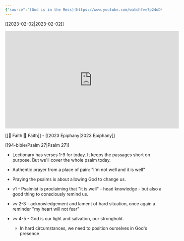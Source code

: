 ```yaml
---
{"source":"[God is in the Mess](https://www.youtube.com/watch?v=7p24oDRxCeg)","clipped":"2023-02-02","dg-publish":true,"grade":1,"permalink":"/96-articles/2023-01-22-god-is-in-the-mess/","dgPassFrontmatter":true}
---
```



[[2023-02-02\|2023-02-02]]

<iframe width="560" height="315" src="https://www.youtube.com/embed/7p24oDRxCeg" title="YouTube video player" frameborder="0" allow="accelerometer; autoplay; clipboard-write; encrypted-media; gyroscope; picture-in-picture" allowfullscreen></iframe>

[[📘 Faith\|📘 Faith]] - [[2023 Epiphany\|2023 Epiphany]]

[[94-bible/Psalm 27\|Psalm 27]]

* Lectionary has verses 1-9 for today. It keeps the passages short on purpose. But we'll cover the whole psalm today.
* Authentic prayer from a place of pain: "I'm not well and it is well"
* Praying the psalms is about allowing God to change us.

* v1 - Psalmist is proclaiming that "it is well" - head knowledge - but also a good thing to consciously remind us.
* vv 2-3 - acknowledgement and lament of hard situation, once again a reminder "my heart will not fear"
* vv 4-5 - God is our light and salvation, our stronghold.
    * In hard circumstances, we need to position ourselves in God's presence